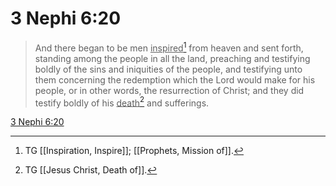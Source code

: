 # 3 Nephi 6:20

> And there began to be men <u>inspired</u>[^a] from heaven and sent forth, standing among the people in all the land, preaching and testifying boldly of the sins and iniquities of the people, and testifying unto them concerning the redemption which the Lord would make for his people, or in other words, the resurrection of Christ; and they did testify boldly of his <u>death</u>[^b] and sufferings.

[3 Nephi 6:20](https://www.churchofjesuschrist.org/study/scriptures/bofm/3-ne/6?lang=eng&id=p20#p20)


[^a]: TG [[Inspiration, Inspire]]; [[Prophets, Mission of]].
[^b]: TG [[Jesus Christ, Death of]].
